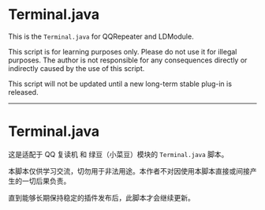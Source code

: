# Terminal.java

This is the ``Terminal.java`` for QQRepeater and LDModule. 

This script is for learning purposes only. Please do not use it for illegal purposes. The author is not responsible for any consequences directly or indirectly caused by the use of this script. 

This script will not be updated until a new long-term stable plug-in is released. 

---

# Terminal.java

这是适配于 QQ 复读机 和 绿豆（小菜豆）模块的 ``Terminal.java`` 脚本。

本脚本仅供学习交流，切勿用于非法用途。本作者不对因使用本脚本直接或间接产生的一切后果负责。

直到能够长期保持稳定的插件发布后，此脚本才会继续更新。
